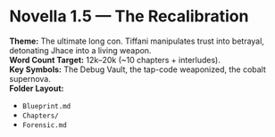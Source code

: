 # Novella 1.5 — The Recalibration

**Theme:** The ultimate long con. Tiffani manipulates trust into betrayal, detonating Jhace into a living weapon.  
**Word Count Target:** 12k–20k (~10 chapters + interludes).  
**Key Symbols:** The Debug Vault, the tap-code weaponized, the cobalt supernova.  
**Folder Layout:**
- `Blueprint.md`
- `Chapters/`
- `Forensic.md`
